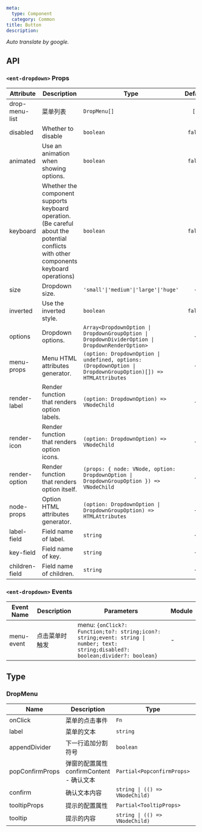 ```yaml
meta:
  type: Component
  category: Common
title: Button
description: 
```

*Auto translate by google.*


## API


### `<ent-dropdown>` Props

|Attribute|Description|Type|Default|Module|
|---|---|---|:---:|---|
|drop-menu-list|菜单列表|`DropMenu[]`|`[]`|`-`|
|disabled|Whether to disable|`boolean`|`false`|`-`|
|animated|Use an animation when showing options.|`boolean`|`false`|`-`|
|keyboard|Whether the component supports keyboard operation. (Be careful about the potential conflicts with other components keyboard operations)|`boolean`|`false`|`-`|
|size|Dropdown size.|`'small'\|'medium'\|'large'\|'huge'`|`-`|`-`|
|inverted|Use the inverted style.|`boolean`|`false`|`-`|
|options|Dropdown options.|`Array<DropdownOption \| DropdownGroupOption \| DropdownDividerOption \| DropdownRenderOption>`|`-`|`-`|
|menu-props|Menu HTML attributes generator.|`(option: DropdownOption \| undefined, options: (DropdownOption \| DropdownGroupOption)[]) => HTMLAttributes`|`-`|`-`|
|render-label|Render function that renders option labels.|`(option: DropdownOption) => VNodeChild`|`-`|`-`|
|render-icon|Render function that renders option icons.|`(option: DropdownOption) => VNodeChild`|`-`|`-`|
|render-option|Render function that renders option itself.|`(props: { node: VNode, option: DropdownOption \| DropdownGroupOption }) => VNodeChild`|`-`|`-`|
|node-props|Option HTML attributes generator.|`(option: DropdownOption \| DropdownGroupOption) => HTMLAttributes`|`-`|`-`|
|label-field|Field name of label.|`string`|`-`|`-`|
|key-field|Field name of key.|`string`|`-`|`-`|
|children-field|Field name of children.|`string`|`-`|`-`|
### `<ent-dropdown>` Events

|Event Name|Description|Parameters|Module|
|---|---|---|---|
|menu-event|点击菜单时触发|menu: `{onClick?: Function;to?: string;icon?: string;event: string \| number; text: string;disabled?: boolean;divider?: boolean}`|-|



## Type


### DropMenu

|Name|Description|Type|Default|Module|
|---|---|---|:---:|---|
|onClick|菜单的点击事件|`Fn`|`-`|`-`|
|label|菜单的文本|`string`|`-`|`-`|
|appendDivider|下一行追加分割符号|`boolean`|`false`|`-`|
|popConfirmProps|弹窗的配置属性<br>confirmContent - 确认文本|`Partial<PopconfirmProps>`|`-`|`-`|
|confirm|确认文本内容|`string \| (() => VNodeChild)`|`-`|`-`|
|tooltipProps|提示的配置属性|`Partial<TooltipProps>`|`-`|`-`|
|tooltip|提示的内容|`string \| (() => VNodeChild)`|`-`|`-`|


